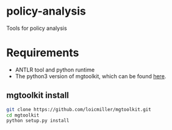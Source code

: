 # policy-analysis
Tools for policy analysis

# Requirements

- ANTLR tool and python runtime
- The python3 version of mgtoolkit, which can be found [here](https://github.com/loicmiller/mgtoolkit).

## mgtoolkit install

```bash
git clone https://github.com/loicmiller/mgtoolkit.git
cd mgtoolkit
python setup.py install
```

